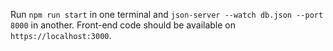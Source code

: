 Run `npm run start` in one terminal and `json-server --watch db.json --port 8000` in another.
Front-end code should be available on `https://localhost:3000`.
